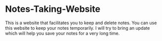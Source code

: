 # Notes-Taking-Website
This is a website that facilitates you to keep and delete notes.
You can use this website to keep your notes temporarily.
I will try to bring an update which will help you save your notes for a very long time.
